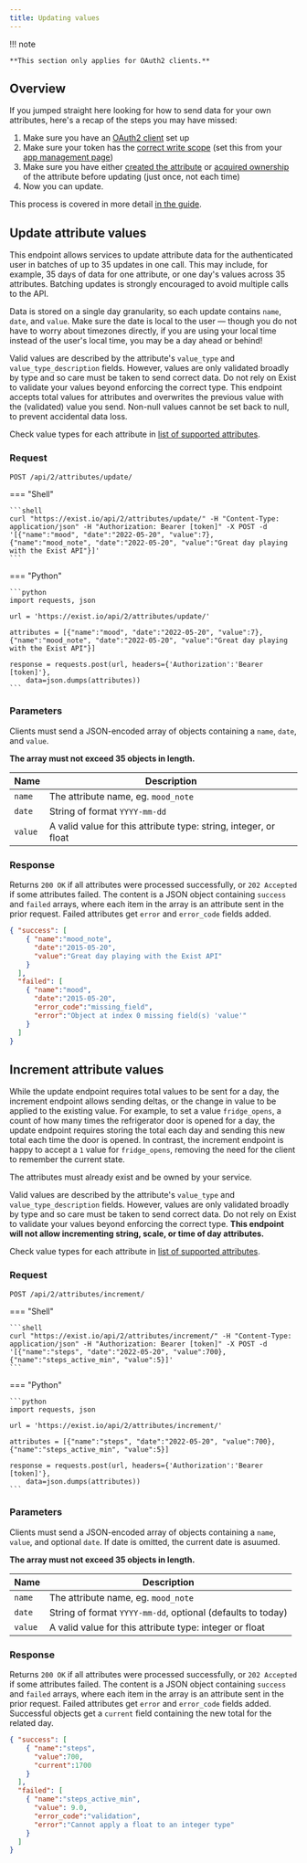 ```yaml
---
title: Updating values
---
```



!!! note

    **This section only applies for OAuth2 clients.**

## Overview

If you jumped straight here looking for how to send data for your own attributes, here's a recap of the steps you may have missed:

1. Make sure you have an [OAuth2 client](/reference/authentication/oauth2/) set up
2. Make sure your token has the [correct write scope](/reference/authentication/oauth2/#scopes) (set this from your [app management page](https://exist.io/account/apps/))
3. Make sure you have either [created the attribute](/reference/attribute_ownership/#create-new-attributes) or [acquired ownership](/reference/attribute_ownership/#acquire-attributes) of the attribute before updating (just once, not each time)
4. Now you can update.

This process is covered in more detail [in the guide](/guide/write_client/).

## Update attribute values


This endpoint allows services to update attribute data for the authenticated user in batches of up to 35 updates in one call. This may include, for example, 35 days of data for one attribute, or one day's values across 35 attributes. Batching updates is strongly encouraged to avoid multiple calls to the API. 

Data is stored on a single day granularity, so each update contains `name`, `date`, and `value`. Make sure the date is local to the user — though you do not have to worry about timezones directly, if you are using your local time instead of the user's local time, you may be a day ahead or behind!

Valid values are described by the attribute's `value_type` and `value_type_description` fields. However, values are only validated broadly by type and so care must be taken to send correct data. Do not rely on Exist to validate your values beyond enforcing the correct type. This endpoint accepts total values for attributes and overwrites the previous value with the (validated) value you send. Non-null values cannot be set back to null, to prevent accidental data loss.

Check value types for each attribute in [list of supported attributes](/reference/object_types/#list-of-attribute-templates).

### Request

`POST /api/2/attributes/update/`

=== "Shell"

    ```shell
    curl "https://exist.io/api/2/attributes/update/" -H "Content-Type: application/json" -H "Authorization: Bearer [token]" -X POST -d '[{"name":"mood", "date":"2022-05-20", "value":7}, {"name":"mood_note", "date":"2022-05-20", "value":"Great day playing with the Exist API"}]'
    ```

=== "Python"

    ```python
    import requests, json

    url = 'https://exist.io/api/2/attributes/update/'

    attributes = [{"name":"mood", "date":"2022-05-20", "value":7}, {"name":"mood_note", "date":"2022-05-20", "value":"Great day playing with the Exist API"}]

    response = requests.post(url, headers={'Authorization':'Bearer [token]'},
        data=json.dumps(attributes))
    ```


### Parameters

Clients must send a JSON-encoded array of objects containing a `name`, `date`, and `value`. 

**The array must not exceed 35 objects in length.**

Name  | Description
------|--------
`name` | The attribute name, eg. `mood_note`
`date` | String of format `YYYY-mm-dd`
`value` | A valid value for this attribute type: string, integer, or float


### Response

Returns `200 OK` if all attributes were processed successfully, or `202 Accepted` if some attributes failed. The content is a JSON object containing `success` and `failed` arrays, where each item in the array is an attribute sent in the prior request. Failed attributes get `error` and `error_code` fields added. 


```json
{ "success": [ 
    { "name":"mood_note",
      "date":"2015-05-20",
      "value":"Great day playing with the Exist API"
    }
  ],
  "failed": [
    { "name":"mood",
      "date":"2015-05-20",  
      "error_code":"missing_field",
      "error":"Object at index 0 missing field(s) 'value'"
    }
  ]
}
```

## Increment attribute values

While the update endpoint requires total values to be sent for a day, the increment endpoint allows sending deltas, or the change in value to be applied to the existing value. For example, to set a value `fridge_opens`, a count of how many times the refrigerator door is opened for a day, the update endpoint requires storing the total each day and sending this new total each time the door is opened. In contrast, the increment endpoint is happy to accept a `1` value for `fridge_opens`, removing the need for the client to remember the current state.

The attributes must already exist and be owned by your service.

Valid values are described by the attribute's `value_type` and `value_type_description` fields. However, values are only validated broadly by type and so care must be taken to send correct data. Do not rely on Exist to validate your values beyond enforcing the correct type. **This endpoint will not allow incrementing string, scale, or time of day attributes.**

Check value types for each attribute in [list of supported attributes](/reference/object_types/#list-of-attribute-templates).


### Request

`POST /api/2/attributes/increment/`

=== "Shell"

    ```shell
    curl "https://exist.io/api/2/attributes/increment/" -H "Content-Type: application/json" -H "Authorization: Bearer [token]" -X POST -d '[{"name":"steps", "date":"2022-05-20", "value":700}, {"name":"steps_active_min", "value":5}]'
    ```

=== "Python"

    ```python
    import requests, json

    url = 'https://exist.io/api/2/attributes/increment/'

    attributes = [{"name":"steps", "date":"2022-05-20", "value":700}, {"name":"steps_active_min", "value":5}]

    response = requests.post(url, headers={'Authorization':'Bearer [token]'},
        data=json.dumps(attributes))
    ```


### Parameters

Clients must send a JSON-encoded array of objects containing a `name`, `value`, and optional `date`. If date is omitted, the current date is asuumed. 

**The array must not exceed 35 objects in length.**

Name  | Description
------|--------
`name` | The attribute name, eg. `mood_note`
`date` | String of format `YYYY-mm-dd`, optional (defaults to today)
`value` | A valid value for this attribute type: integer or float


### Response

Returns `200 OK` if all attributes were processed successfully, or `202 Accepted` if some attributes failed. The content is a JSON object containing `success` and `failed` arrays, where each item in the array is an attribute sent in the prior request. Failed attributes get `error` and `error_code` fields added. Successful objects get a `current` field containing the new total for the related day.


```json
{ "success": [ 
    { "name":"steps",
      "value":700,
      "current":1700
    }
  ],
  "failed": [
    { "name":"steps_active_min",
      "value": 9.0,
      "error_code":"validation",
      "error":"Cannot apply a float to an integer type"
    }
  ]
}
```
